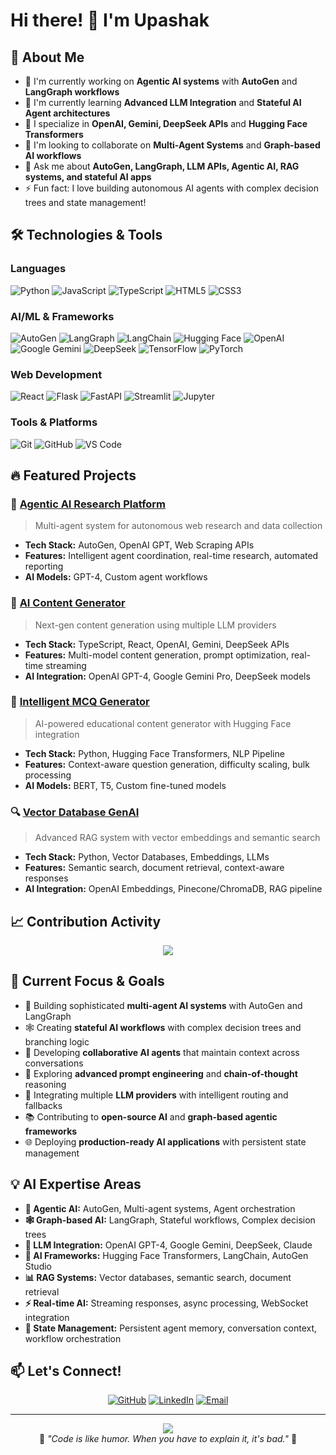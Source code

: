 # Hi there! 👋 I'm Upashak

## 🚀 About Me
- 🤖 I'm currently working on **Agentic AI systems** with **AutoGen** and **LangGraph workflows**
- 🧠 I'm currently learning **Advanced LLM Integration** and **Stateful AI Agent architectures**
- 🌟 I specialize in **OpenAI, Gemini, DeepSeek APIs** and **Hugging Face Transformers**
- 👯 I'm looking to collaborate on **Multi-Agent Systems** and **Graph-based AI workflows**
- 💬 Ask me about **AutoGen, LangGraph, LLM APIs, Agentic AI, RAG systems, and stateful AI apps**
- ⚡ Fun fact: I love building autonomous AI agents with complex decision trees and state management!

## 🛠️ Technologies & Tools

### Languages
![Python](https://img.shields.io/badge/Python-3776AB?style=for-the-badge&logo=python&logoColor=white)
![JavaScript](https://img.shields.io/badge/JavaScript-F7DF1E?style=for-the-badge&logo=javascript&logoColor=black)
![TypeScript](https://img.shields.io/badge/TypeScript-007ACC?style=for-the-badge&logo=typescript&logoColor=white)
![HTML5](https://img.shields.io/badge/HTML5-E34F26?style=for-the-badge&logo=html5&logoColor=white)
![CSS3](https://img.shields.io/badge/CSS3-1572B6?style=for-the-badge&logo=css3&logoColor=white)

### AI/ML & Frameworks
![AutoGen](https://img.shields.io/badge/AutoGen-FF6B6B?style=for-the-badge&logo=microsoft&logoColor=white)
![LangGraph](https://img.shields.io/badge/🕸️_LangGraph-1C3C3C?style=for-the-badge&logoColor=white)
![LangChain](https://img.shields.io/badge/🦜_LangChain-1C3C3C?style=for-the-badge&logoColor=white)
![Hugging Face](https://img.shields.io/badge/🤗_Hugging_Face-FFD21E?style=for-the-badge&logoColor=black)
![OpenAI](https://img.shields.io/badge/OpenAI-412991?style=for-the-badge&logo=openai&logoColor=white)
![Google Gemini](https://img.shields.io/badge/Google_Gemini-4285F4?style=for-the-badge&logo=google&logoColor=white)
![DeepSeek](https://img.shields.io/badge/DeepSeek-000000?style=for-the-badge&logo=artificial-intelligence&logoColor=white)
![TensorFlow](https://img.shields.io/badge/TensorFlow-FF6F00?style=for-the-badge&logo=tensorflow&logoColor=white)
![PyTorch](https://img.shields.io/badge/PyTorch-EE4C2C?style=for-the-badge&logo=pytorch&logoColor=white)

### Web Development
![React](https://img.shields.io/badge/React-20232A?style=for-the-badge&logo=react&logoColor=61DAFB)
![Flask](https://img.shields.io/badge/Flask-000000?style=for-the-badge&logo=flask&logoColor=white)
![FastAPI](https://img.shields.io/badge/FastAPI-009688?style=for-the-badge&logo=fastapi&logoColor=white)
![Streamlit](https://img.shields.io/badge/Streamlit-FF4B4B?style=for-the-badge&logo=streamlit&logoColor=white)
![Jupyter](https://img.shields.io/badge/Jupyter-F37626?style=for-the-badge&logo=jupyter&logoColor=white)

### Tools & Platforms
![Git](https://img.shields.io/badge/Git-F05032?style=for-the-badge&logo=git&logoColor=white)
![GitHub](https://img.shields.io/badge/GitHub-100000?style=for-the-badge&logo=github&logoColor=white)
![VS Code](https://img.shields.io/badge/VS_Code-007ACC?style=for-the-badge&logo=visual-studio-code&logoColor=white)



## 🔥 Featured Projects

### 🤖 [Agentic AI Research Platform](https://github.com/Upashak653/Autonomous_Web_Agent_and_Real_Time_Research)
> Multi-agent system for autonomous web research and data collection
- **Tech Stack:** AutoGen, OpenAI GPT, Web Scraping APIs
- **Features:** Intelligent agent coordination, real-time research, automated reporting
- **AI Models:** GPT-4, Custom agent workflows


### 🤖 [AI Content Generator](https://github.com/Upashak653/ai-content-generator)
> Next-gen content generation using multiple LLM providers
- **Tech Stack:** TypeScript, React, OpenAI, Gemini, DeepSeek APIs
- **Features:** Multi-model content generation, prompt optimization, real-time streaming
- **AI Integration:** OpenAI GPT-4, Google Gemini Pro, DeepSeek models


### 🧠 [Intelligent MCQ Generator](https://github.com/Upashak653/mcqgen)
> AI-powered educational content generator with Hugging Face integration
- **Tech Stack:** Python, Hugging Face Transformers, NLP Pipeline
- **Features:** Context-aware question generation, difficulty scaling, bulk processing
- **AI Models:** BERT, T5, Custom fine-tuned models


### 🔍 [Vector Database GenAI](https://github.com/Upashak653/vectorDB_GenAI)
> Advanced RAG system with vector embeddings and semantic search
- **Tech Stack:** Python, Vector Databases, Embeddings, LLMs
- **Features:** Semantic search, document retrieval, context-aware responses
- **AI Integration:** OpenAI Embeddings, Pinecone/ChromaDB, RAG pipeline


## 📈 Contribution Activity
<div align="center">
  <img src="https://github-readme-activity-graph.vercel.app/graph?username=Upashak653&theme=tokyo-night&bg_color=0D1117&color=7C3AED&line=7C3AED&point=FFFFFF&area_color=7C3AED&area=true&hide_border=true" />
</div>

## 🎯 Current Focus & Goals
- 🚀 Building sophisticated **multi-agent AI systems** with AutoGen and LangGraph
- 🕸️ Creating **stateful AI workflows** with complex decision trees and branching logic
- 🤝 Developing **collaborative AI agents** that maintain context across conversations  
- 🧠 Exploring **advanced prompt engineering** and **chain-of-thought** reasoning
- 🔗 Integrating multiple **LLM providers** with intelligent routing and fallbacks
- 📚 Contributing to **open-source AI** and **graph-based agentic frameworks**
- 🌐 Deploying **production-ready AI applications** with persistent state management

## 💡 AI Expertise Areas
- **🤖 Agentic AI:** AutoGen, Multi-agent systems, Agent orchestration
- **🕸️ Graph-based AI:** LangGraph, Stateful workflows, Complex decision trees
- **🧠 LLM Integration:** OpenAI GPT-4, Google Gemini, DeepSeek, Claude
- **🔗 AI Frameworks:** Hugging Face Transformers, LangChain, AutoGen Studio  
- **📊 RAG Systems:** Vector databases, semantic search, document retrieval
- **⚡ Real-time AI:** Streaming responses, async processing, WebSocket integration
- **🔄 State Management:** Persistent agent memory, conversation context, workflow orchestration

## 📫 Let's Connect!
<div align="center">
  
[![GitHub](https://img.shields.io/badge/GitHub-100000?style=for-the-badge&logo=github&logoColor=white)](https://github.com/Upashak653)
[![LinkedIn](https://img.shields.io/badge/LinkedIn-0077B5?style=for-the-badge&logo=linkedin&logoColor=white)](https://www.linkedin.com/in/upashak-gayen-3971a5328)
[![Email](https://img.shields.io/badge/Gmail-D14836?style=for-the-badge&logo=gmail&logoColor=white)](mailto:upashak1817@gmail.com)

</div>

---
<div align="center">
  <img src="https://komarev.com/ghpvc/?username=Upashak653&color=blueviolet&style=flat-square&label=Profile+Views" />
</div>

<div align="center">
  💫 <i>"Code is like humor. When you have to explain it, it's bad."</i> 💫
</div>
